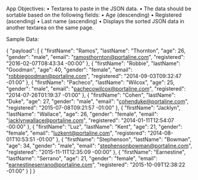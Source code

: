 App Objectives:
•	Textarea to paste in the JSON data.
•	The data should be sortable based on the following fields:
    •	Age (descending)
    •	Registered (ascending)
    •	Last name (ascending)
•	Displays the sorted JSON data in another textarea on the same page.

Sample Data:

{
  "payload": [
    {
      "firstName": "Ramos",
      "lastName": "Thornton",
      "age": 26,
      "gender": "male",
      "email": "ramosthornton@portaline.com",
      "registered": "2016-02-07T08:43:34 -00:00"
    },
    {
      "firstName": "Robbie",
      "lastName": "Goodman",
      "age": 40,
      "gender": "female",
      "email": "robbiegoodman@portaline.com",
      "registered": "2014-09-03T09:32:47 -01:00"
    },
    {
      "firstName": "Pacheco",
      "lastName": "Wilcox",
      "age": 25,
      "gender": "male",
      "email": "pachecowilcox@portaline.com",
      "registered": "2014-07-26T01:19:37 -01:00"
    },
    {
      "firstName": "Cohen",
      "lastName": "Duke",
      "age": 27,
      "gender": "male",
      "email": "cohenduke@portaline.com",
      "registered": "2015-07-08T09:21:57 -01:00"
    },
    {
      "firstName": "Jacklyn",
      "lastName": "Wallace",
      "age": 26,
      "gender": "female",
      "email": "jacklynwallace@portaline.com",
      "registered": "2014-01-11T12:54:07 -00:00"
    },
    {
      "firstName": "Luz",
      "lastName": "Kent",
      "age": 21,
      "gender": "female",
      "email": "luzkent@portaline.com",
      "registered": "2014-08-01T10:53:51 -01:00"
    },
    {
      "firstName": "Stephenson",
      "lastName": "Bowman",
      "age": 34,
      "gender": "male",
      "email": "stephensonbowman@portaline.com",
      "registered": "2015-11-11T12:35:09 -00:00"
    },
    {
      "firstName": "Earnestine",
      "lastName": "Serrano",
      "age": 21,
      "gender": "female",
      "email": "earnestineserrano@portaline.com",
      "registered": "2015-10-09T12:38:22 -01:00"
    }
  ]
}
